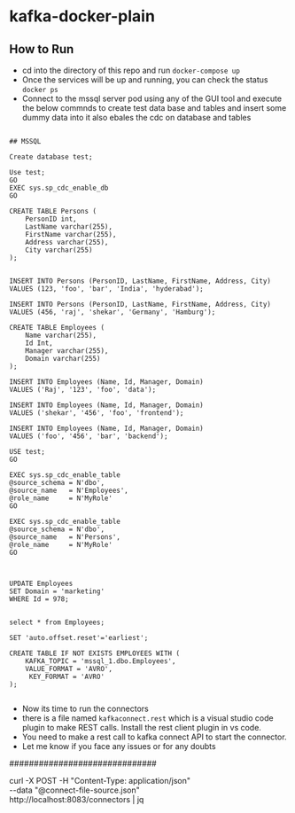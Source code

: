 # kafka-docker-plain

## How to Run

- cd into the directory of this repo and run 
  `docker-compose up`
- Once the services will be up and running, you can check the status
  `docker ps`
- Connect to the mssql server pod using any of the GUI tool and execute the below commnds to create test data base and tables and insert some dummy data into it
also ebales the cdc on database and tables

```

## MSSQL 

Create database test;

Use test;
GO  
EXEC sys.sp_cdc_enable_db  
GO 

CREATE TABLE Persons (
    PersonID int,
    LastName varchar(255),
    FirstName varchar(255),
    Address varchar(255),
    City varchar(255)
);


INSERT INTO Persons (PersonID, LastName, FirstName, Address, City)
VALUES (123, 'foo', 'bar', 'India', 'hyderabad');

INSERT INTO Persons (PersonID, LastName, FirstName, Address, City)
VALUES (456, 'raj', 'shekar', 'Germany', 'Hamburg');

CREATE TABLE Employees (
    Name varchar(255),
    Id Int,
    Manager varchar(255),
    Domain varchar(255)
);

INSERT INTO Employees (Name, Id, Manager, Domain)
VALUES ('Raj', '123', 'foo', 'data');

INSERT INTO Employees (Name, Id, Manager, Domain)
VALUES ('shekar', '456', 'foo', 'frontend');

INSERT INTO Employees (Name, Id, Manager, Domain)
VALUES ('foo', '456', 'bar', 'backend');

USE test;  
GO  
  
EXEC sys.sp_cdc_enable_table  
@source_schema = N'dbo',  
@source_name   = N'Employees',  
@role_name     = N'MyRole' 
GO

EXEC sys.sp_cdc_enable_table  
@source_schema = N'dbo',  
@source_name   = N'Persons',  
@role_name     = N'MyRole' 
GO



UPDATE Employees
SET Domain = 'marketing'
WHERE Id = 978;


select * from Employees;

SET 'auto.offset.reset'='earliest';

CREATE TABLE IF NOT EXISTS EMPLOYEES WITH (
    KAFKA_TOPIC = 'mssql_1.dbo.Employees', 
    VALUE_FORMAT = 'AVRO',
     KEY_FORMAT = 'AVRO'
);


```
- Now its time to run the connectors
- there is a file named `kafkaconnect.rest` which is a visual studio code plugin to make REST calls. Install the rest client plugin in vs code.
- You need to make a rest call to kafka connect API to start the connector.
- Let me know if you face any issues or for any doubts

##############################


curl -X POST -H "Content-Type: application/json" \
  --data "@connect-file-source.json" \
  http://localhost:8083/connectors | jq